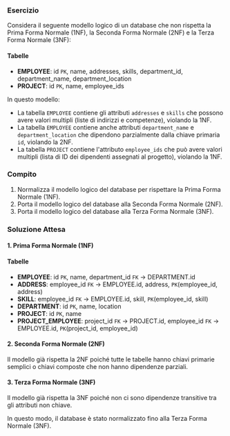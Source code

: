 ### Esercizio

Considera il seguente modello logico di un database che non rispetta la Prima Forma Normale (1NF), la Seconda Forma Normale (2NF) e la Terza Forma Normale (3NF):


#### Tabelle

- **EMPLOYEE**: id `PK`, name, addresses, skills, department_id, department_name, department_location
- **PROJECT**: id `PK`, name, employee_ids


In questo modello:
- La tabella `EMPLOYEE` contiene gli attributi `addresses` e `skills` che possono avere valori multipli (liste di indirizzi e competenze), violando la 1NF.
- La tabella `EMPLOYEE` contiene anche attributi `department_name` e `department_location` che dipendono parzialmente dalla chiave primaria `id`, violando la 2NF.
- La tabella `PROJECT` contiene l'attributo `employee_ids` che può avere valori multipli (lista di ID dei dipendenti assegnati al progetto), violando la 1NF.

### Compito

1. Normalizza il modello logico del database per rispettare la Prima Forma Normale (1NF).
2. Porta il modello logico del database alla Seconda Forma Normale (2NF).
3. Porta il modello logico del database alla Terza Forma Normale (3NF).

### Soluzione Attesa

#### 1. Prima Forma Normale (1NF)

#### Tabelle

- **EMPLOYEE**: id `PK`, name, department_id `FK` → DEPARTMENT.id
- **ADDRESS**: employee_id `FK` → EMPLOYEE.id, address, `PK`(employee_id, address)
- **SKILL**: employee_id `FK` → EMPLOYEE.id, skill, `PK`(employee_id, skill)
- **DEPARTMENT**: id `PK`, name, location
- **PROJECT**: id `PK`, name
- **PROJECT_EMPLOYEE**: project_id `FK` → PROJECT.id, employee_id `FK` → EMPLOYEE.id, `PK`(project_id, employee_id)


#### 2. Seconda Forma Normale (2NF)

Il modello già rispetta la 2NF poiché tutte le tabelle hanno chiavi primarie semplici o chiavi composte che non hanno dipendenze parziali.

#### 3. Terza Forma Normale (3NF)

Il modello già rispetta la 3NF poiché non ci sono dipendenze transitive tra gli attributi non chiave.

In questo modo, il database è stato normalizzato fino alla Terza Forma Normale (3NF).